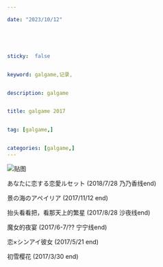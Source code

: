 ```yaml
---

date: "2023/10/12"





sticky:  false


keyword: galgame,记录,


description: galgame


title: galgame 2017


tag: [galgame,]


categories: [galgame,]
---
```

![贴图]()

あなたに恋する恋愛ルセット  (2018/7/28  乃乃香线end)

景の海のアペイリア  (2017/11/12 end)

抬头看看把，看那天上的繁星   (2017/8/28 沙夜线end)

魔女的夜宴     (2017/6-7/?? 宁宁线end)

恋×シンアイ彼女    (2017/5/21 end)

初雪樱花  (2017/3/30 end)